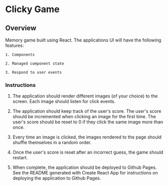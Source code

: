 # Clicky Game

## Overview

Memory game built using React. The applications UI will have the following features:

    1. Components

    2. Managed component state

    3. Respond to user events

### Instructions

1. The application should render different images (of your choice) to the screen. Each image should listen for click events.

2. The application should keep track of the user's score. The user's score should be incremented when clicking an image for the first time. The user's score should be reset to 0 if they click the same image more than once.

3. Every time an image is clicked, the images rendered to the page should shuffle themselves in a random order.

4. Once the user's score is reset after an incorrect guess, the game should restart.

5. When complete, the application should be deployed to Github Pages. See the README generated with Create React App for instructions on deploying the application to Github Pages.
